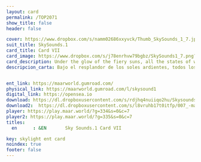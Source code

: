 ```yaml
---
layout: card
permalink: /TOP2071
show_title: false
header: false

cover: https://www.dropbox.com/s/namm02686xxyvck/Thumb_SkySounds_1_7.jpg?raw=1
suit_title: SkySounds.1
card_title: Card VII
card_image: https://www.dropbox.com/s/j78enrhvw79bgbz/SkySounds1_7.png?raw=1
card_description: Under the glow of the fiery suns, all the states of water, whether it be in the form of precipitation, ice melt or flowing water, are interconnected and hold a unique beauty and importance. The circularity of water is observed, how it goes from the sky to the ground, to the rivers, and back to the sky, creating a closed loop. The value and importance of each state of water for the balance of life on the planet is recognized and the need to preserve them is acknowledged. These states are not seen as separate entities but rather as different manifestations of the same underlying element. The beauty of the different forms water takes is appreciated, from the softness of a raindrop to the strength of a river, and it is acknowledged that all these states are essential for the well-being of the planet and all its inhabitants. 
descripcion_carta: Bajo el resplandor de los soles ardientes, todos los estados del agua, ya sea en forma de precipitación, deshielo o agua en movimiento, están interconectados y poseen una belleza e importancia únicas. Se observa la circularidad del agua, cómo va del cielo a la tierra, a los ríos y de nuevo al cielo, creando un ciclo cerrado. Se reconoce el valor y la importancia de cada estado del agua para el equilibrio de la vida en el planeta y se reconoce la necesidad de preservarlos. Estos estados no se ven como entidades separadas, sino como diferentes manifestaciones del mismo elemento subyacente. Se aprecia la belleza de las diversas formas que toma el agua, desde la suavidad de una gota de lluvia hasta la fuerza de un río, y se reconoce que todos estos estados son esenciales para el bienestar del planeta y de todos sus habitantes.


ent_link: https://maarworld.gumroad.com/
physical_link: https://maarworld.gumroad.com/l/skysound1
digital_link: https://opensea.io
download: https://dl.dropboxusercontent.com/s/rdjhq4nuiiqo2hu/Skysounds-1-VII.wav?raw=1
download2:  https://dl.dropboxusercontent.com/s/l8vruhb17t0itfp/007_-maar-sky-sounds.1-card_VII.wav?raw=1
player: https://play.maar.world/?g=334&s=0&c=7
player2: https://play.maar.world/?g=335&s=0&c=7
titles:
  en      : &EN       Sky Sounds.1 Card VII

key: skylight ent card 
noindex: true
footer: false
---
```

